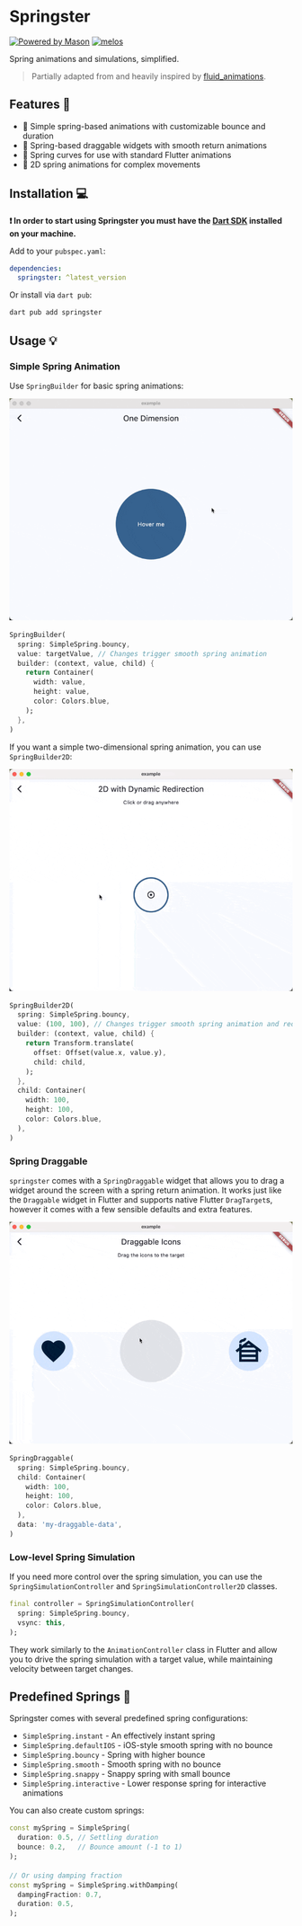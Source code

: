 # Springster

[![Powered by Mason](https://img.shields.io/endpoint?url=https%3A%2F%2Ftinyurl.com%2Fmason-badge)](https://github.com/felangel/mason)
[![melos](https://img.shields.io/badge/maintained%20with-melos-f700ff.svg?style=flat-square)](https://github.com/invertase/melos)

Spring animations and simulations, simplified.

> Partially adapted from and heavily inspired by [fluid_animations](https://pub.dev/packages/fluid_animations).

## Features 🎯

- 🎨 Simple spring-based animations with customizable bounce and duration
- 🔄 Spring-based draggable widgets with smooth return animations
- 🎯 Spring curves for use with standard Flutter animations
- 📱 2D spring animations for complex movements

## Installation 💻

**❗ In order to start using Springster you must have the [Dart SDK][dart_install_link] installed on your machine.**

Add to your `pubspec.yaml`:

```yaml
dependencies:
  springster: ^latest_version
```

Or install via `dart pub`:

```sh
dart pub add springster
```

## Usage 💡

### Simple Spring Animation

Use `SpringBuilder` for basic spring animations:

![1D Hover example gif](./doc/1d_hover.gif)

```dart
SpringBuilder(
  spring: SimpleSpring.bouncy,
  value: targetValue, // Changes trigger smooth spring animation
  builder: (context, value, child) {
    return Container(
      width: value,
      height: value,
      color: Colors.blue,
    );
  },
)
```

If you want a simple two-dimensional spring animation, you can use `SpringBuilder2D`:

![2D Redirection example gif](./doc/2d_redirect.gif)

```dart
SpringBuilder2D(
  spring: SimpleSpring.bouncy,
  value: (100, 100), // Changes trigger smooth spring animation and redirect dynamically
  builder: (context, value, child) {
    return Transform.translate(
      offset: Offset(value.x, value.y),
      child: child,
    );
  },
  child: Container(
    width: 100,
    height: 100,
    color: Colors.blue,
  ),
)
```

### Spring Draggable

`springster` comes with a `SpringDraggable` widget that allows you to drag a widget around the screen with a spring return animation.
It works just like the `Draggable` widget in Flutter and supports native Flutter `DragTarget`s, however it comes with a few sensible defaults and extra features.

![Spring Draggable example gif](./doc/spring_draggable.gif)

```dart
SpringDraggable(
  spring: SimpleSpring.bouncy,
  child: Container(
    width: 100,
    height: 100,
    color: Colors.blue,
  ),
  data: 'my-draggable-data',
)
```

### Low-level Spring Simulation

If you need more control over the spring simulation, you can use the `SpringSimulationController` and `SpringSimulationController2D` classes.

```dart
final controller = SpringSimulationController(
  spring: SimpleSpring.bouncy,
  vsync: this,
);
```

They work similarly to the `AnimationController` class in Flutter and allow you to drive the spring simulation with a target value, while maintaining velocity between target changes.

## Predefined Springs 🎯

Springster comes with several predefined spring configurations:

- `SimpleSpring.instant` - An effectively instant spring
- `SimpleSpring.defaultIOS` - iOS-style smooth spring with no bounce
- `SimpleSpring.bouncy` - Spring with higher bounce
- `SimpleSpring.smooth` - Smooth spring with no bounce
- `SimpleSpring.snappy` - Snappy spring with small bounce
- `SimpleSpring.interactive` - Lower response spring for interactive animations

You can also create custom springs:

```dart
const mySpring = SimpleSpring(
  duration: 0.5, // Settling duration
  bounce: 0.2,   // Bounce amount (-1 to 1)
);

// Or using damping fraction
const mySpring = SimpleSpring.withDamping(
  dampingFraction: 0.7,
  duration: 0.5,
);
```



[dart_install_link]: https://dart.dev/get-dart
[mason_link]: https://github.com/felangel/mason
[melos_link]: https://github.com/invertase/melos
